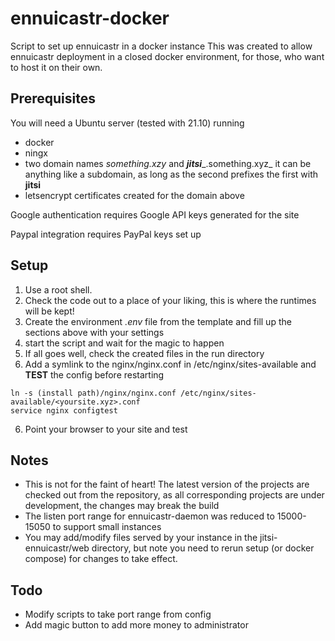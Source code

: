 # ennuicastr-docker
Script to set up ennuicastr in a docker instance
This was created to allow ennuicastr deployment in a closed docker environment, for those, who want to host it on their own.

## Prerequisites

You will need a Ubuntu server (tested with 21.10) running 
* docker
* ningx
* two domain names _something.xzy_ and ___jitsi____.something.xyz_ it can be anything like a subdomain, as long as the second prefixes the first with __jitsi__
* letsencrypt certificates created for the domain above

Google authentication requires Google API keys generated for the site

Paypal integration requires PayPal keys set up

## Setup

1. Use a root shell.
1. Check the code out to a place of your liking, this is where the runtimes will be kept!
2. Create the environment _.env_ file from the template and fill up the sections above with your settings
3. start the script and wait for the magic to happen
4. If all goes well, check the created files in the run directory
5. Add a symlink to the nginx/nginx.conf in /etc/nginx/sites-available and __TEST__ the config before restarting
```
ln -s (install path)/nginx/nginx.conf /etc/nginx/sites-available/<yoursite.xyz>.conf
service nginx configtest
```
6. Point your browser to your site and test

## Notes

- This is not for the faint of heart! The latest version of the projects are checked out from the repository, as all corresponding projects are under development, the changes may break the build
- The listen port range for ennuicastr-daemon was reduced to 15000-15050 to support small instances
- You may add/modify files served by your instance in the jitsi-ennuicastr/web directory, but note you need to rerun setup (or docker compose) for changes to take effect.

## Todo
- Modify scripts to take port range from config
- Add magic button to add more money to administrator
